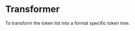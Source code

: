Transformer
=================================================
To transform the token list into a format specific token tree.
